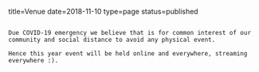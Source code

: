 title=Venue
date=2018-11-10
type=page
status=published
~~~~~~

Due COVID-19 emergency we believe that is for common interest of our community and social distance to avoid any physical event.

Hence this year event will be held online and everywhere, streaming everywhere :).